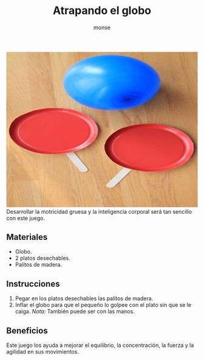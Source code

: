 ﻿---
layout: post
title:  "Atrapando el globo"
tags: [espacial]
categories: [infantes, actividad]
author: monse
image: /assets/posts/2020-07-28-motricidad.jpeg
hidden: true
---
![Actividad de motricidad](/assets/posts/2020-07-28-motricidad.jpeg)<br/>
Desarrollar la motricidad gruesa y la inteligencia corporal será tan sencillo con este juego. 

## Materiales 
- Globo.
- 2 platos desechables.
- Palitos de madera.

## Instrucciones
1. Pegar en los platos desechables las palitos de madera.
2. Inflar el globo para que el pequeño lo golpee con el plato sin que se le caiga. 
*Nota:* También puede ser con las manos.

## Beneficios
Este juego los ayuda a mejorar el equilibrio, la concentración, la fuerza y la agilidad en sus movimientos. 
